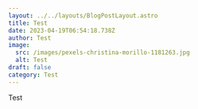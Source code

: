 ```yaml
---
layout: ../../layouts/BlogPostLayout.astro
title: Test
date: 2023-04-19T06:54:18.738Z
author: Test
image:
  src: /images/pexels-christina-morillo-1181263.jpg
  alt: Test
draft: false
category: Test
---
```

Test